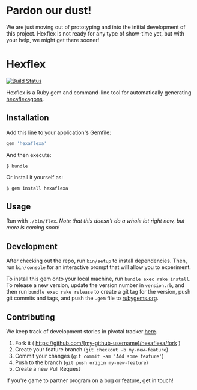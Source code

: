 # Pardon our dust!
We are just moving out of prototyping and into the initial development of this
project.  Hexflex is not ready for any type of show-time yet, but with your
help, we might get there sooner!

# Hexflex

[![Build Status](https://travis-ci.org/aauthor/hexflex.svg?branch=master)](https://travis-ci.org/aauthor/hexflex)

Hexflex is a Ruby gem and command-line tool for automatically generating
[hexaflexagons].

## Installation

Add this line to your application's Gemfile:

```ruby
gem 'hexaflexa'
```

And then execute:

    $ bundle

Or install it yourself as:

    $ gem install hexaflexa

## Usage

Run with `./bin/flex`.  *Note that this doesn't do a whole lot right now, but
more is coming soon!*

## Development

After checking out the repo, run `bin/setup` to install dependencies. Then, run
`bin/console` for an interactive prompt that will allow you to experiment.

To install this gem onto your local machine, run `bundle exec rake install`. To
release a new version, update the version number in `version.rb`, and then run
`bundle exec rake release` to create a git tag for the version, push git commits
and tags, and push the `.gem` file to [rubygems.org](https://rubygems.org).

## Contributing

We keep track of development stories in pivotal tracker [here][hexflex tracker].

1. Fork it ( https://github.com/[my-github-username]/hexaflexa/fork )
2. Create your feature branch (`git checkout -b my-new-feature`)
3. Commit your changes (`git commit -am 'Add some feature'`)
4. Push to the branch (`git push origin my-new-feature`)
5. Create a new Pull Request

If you're game to partner program on a bug or feature, get in touch!

[hexaflexagons]: http://en.wikipedia.org/wiki/Flexagon#Trihexaflexagon
[hexflex tracker]: https://www.pivotaltracker.com/n/projects/1309438
